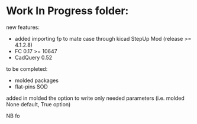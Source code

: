 # Work In Progress folder:

new features:
* added importing fp to mate case through kicad StepUp Mod (release >= 4.1.2.8)
* FC 0.17 >= 10647
* CadQuery 0.52

to be completed:
* molded packages
* flat-pins SOD


added in molded the option to write only needed parameters (i.e. molded None default, True option)

NB fo